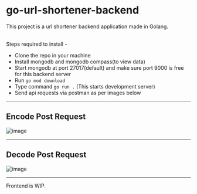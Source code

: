 # go-url-shortener-backend

This project is a url shortener backend application made in Golang.
<br /> <br />

Steps required to install - 
- Clone the repo in your machine
- Install mongodb and mongodb compass(to view data)
- Start mongodb at port 27017(default) and make sure port 9000 is free for this backend server
- Run `go mod download`
- Type command `go run .` (This starts development server)
- Send api requests via postman as per images below
<hr />

## Encode Post Request
![image](https://github.com/VarunArora14/go-url-shortener-backend/assets/56734311/eb5aece1-6f3e-4abf-9e67-6d65875c002e)

<hr />

## Decode Post Request

![image](https://github.com/VarunArora14/go-url-shortener-backend/assets/56734311/f219a8a3-9e99-4a63-a3fb-b854f35f7863)

<hr />

Frontend is WIP.
